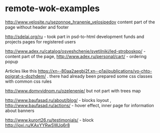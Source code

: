 # remote-wok-examples

http://www.velosite.ru/sezonnoe_hranenie_velosipedov content part of the page without header and footer


http://sdelai.org/ru - took part in psd-to-html development funds and projects pages for registered users


http://www.adex.ru/catalog/osveshchenie/svetilniki/led-stroboskop/ - content part of the page,
http://www.adex.ru/personal/cart/ - ordering popup


Articles like this https://xn--80aa2aegbj2f.xn--p1ai/publications/vo-chto-poigrat-s-dozhdem/ . there had already been prepared some css classes with common css rules 


http://www.domvvidnom.ru/ozelenenie/ but not part with trees map


http://www.baufasad.ru/about/blog/ - blocks loyout ,
http://www.baufasad.ru/actions/ - hover effect, inner page for information about banners


http://www.kurort26.ru/testimonials/ - block http://joxi.ru/KAxYYRwSWJq6r8 

